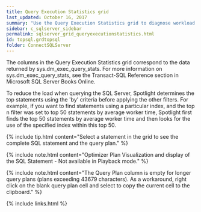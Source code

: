 ```yaml
---
title: Query Execution Statistics grid
last_updated: October 16, 2017
summary: "Use the Query Execution Statistics grid to diagnose workload issues by displaying SQL statements that match particular criteria."
sidebar: c_sqlserver_sidebar
permalink: sqlserver_grid_queryexecutionstatistics.html
id: topsql.grdtopsql
folder: ConnectSQLServer
---
```


The columns in the Query Execution Statistics grid correspond to the data returned by sys.dm_exec_query_stats. For more information on sys.dm_exec_query_stats, see the Transact-SQL Reference section in Microsoft SQL Server Books Online.

To reduce the load when querying the SQL Server, Spotlight determines the top statements using the 'by' criteria before applying the other filters. For example, if you want to find statements using a particular index, and the top n filter was set to top 50 statements by average worker time, Spotlight first finds the top 50 statements by average worker time and then looks for the use of the specified index within this top 50.

{% include tip.html content="Select a statement in the grid to see the complete SQL statement and the query plan." %}

{% include note.html content="Optimizer Plan Visualization and display of the SQL Statement - Not available in Playback mode." %}

{% include note.html content="The Query Plan column is empty for longer query plans (plans exceeding 43679 characters). As a workaround, right click on the blank query plan cell and select to copy the current cell to the clipboard." %}


{% include links.html %}
